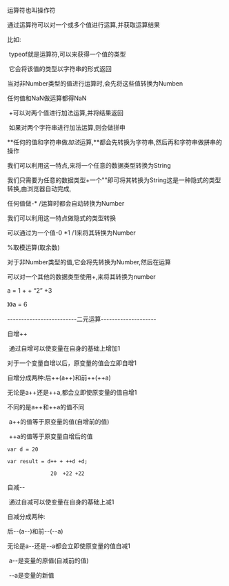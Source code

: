运算符也叫操作符

通过运算符可以对一个或多个值进行运算,并获取运算结果

比如: 

​		typeof就是运算符,可以来获得一个值的类型

​		它会将该值的类型以字符串的形式返回



当对非Number类型的值进行运算时,会先将这些值转换为Numben

任何值和NaN做运算都得NaN



​		+可以对两个值进行加法运算,并将结果返回 

​		如果对两个字符串进行加法运算,则会做拼申

**任何的值和字符串做*加法*运算,**都会先转换为字符串,然后再和字符串做拼串的操作

我们可以利用这一特点,来将一个任意的数据类型转换为String 

​		我们只需要为任意的数据类型+一个""即可将其转换为String这是一种隐式的类型转换,由浏览器自动完成,



任何值做-* /运算时都会自动转换为Number

我们可以利用这一特点做隐式的类型转换

可以通过为一个值-0 *1 /1来将其转换为Number 



%取模运算(取余数)



对于非Number类型的值,它会将先转换为Number,然后在运算

可以对一个其他的数据类型使用+,来将其转换为number

a = 1 + + “2” +3

》》a = 6 



-------------------------二元运算--------------------

自增++

​		通过自增可以使变量在自身的基础上增加1

对于一个变量自增以后，原变量的值会立即自增1

自增分成两种:后++(a++)和前++(++a)

无论是a++还是++a,都会立即使原变量的值自增1

不同的是a++和++a的值不同

​		a++的值等于原变量的值(自增前的值)

​		++a的值等于原变量自增后的值

```
var d = 20

var result = d++ + ++d +d;

			  20  +22 +22
```



自减--

​		通过自减可以使变量在自身的基础上减1

自减分成两种:

后--(a--)和前--(--a)

无论是a--还是--a都会立即使原变量的值自减1 

​		a--是变量的原值(自减前的值)

​		--a是变量的新值 